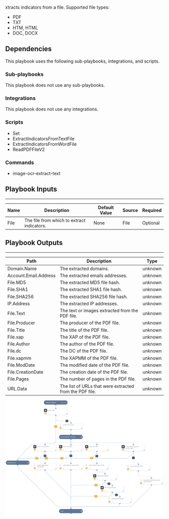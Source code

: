 xtracts indicators from a file.
Supported file types:
- PDF
- TXT
- HTM, HTML
- DOC, DOCX

## Dependencies
This playbook uses the following sub-playbooks, integrations, and scripts.

### Sub-playbooks
This playbook does not use any sub-playbooks.

### Integrations
This playbook does not use any integrations.

### Scripts
* Set
* ExtractIndicatorsFromTextFile
* ExtractIndicatorsFromWordFile
* ReadPDFFileV2

### Commands
* image-ocr-extract-text

## Playbook Inputs
---

| **Name** | **Description** | **Default Value** | **Source** | **Required** |
| --- | --- | --- | --- | --- |
| File | The file from which to extract indicators. | None | File | Optional |

## Playbook Outputs
---

| **Path** | **Description** | **Type** |
| --- | --- | --- |
| Domain.Name | The extracted domains. | unknown |
| Account.Email.Address | The extracted emails addresses. | unknown |
| File.MD5 | The extracted MD5 file hash. | unknown |
| File.SHA1 | The extracted SHA1 file hash. | unknown |
| File.SHA256 | The extracted SHA256 file hash. | unknown |
| IP.Address | The extracted IP addresses. | unknown |
| File.Text | The text or images extracted from the PDF file. | unknown |
| File.Producer | The producer of the PDF file. | unknown |
| File.Title | The title of the PDF file. | unknown |
| File.xap | The XAP of the PDF file. | unknown |
| File.Author | The author of the PDF file. | unknown |
| File.dc | The DC of the PDF file. | unknown |
| File.xapmm | The XAPMM of the PDF file. | unknown |
| File.ModDate | The modified date of the PDF file. | unknown |
| File.CreationDate | The creation date of the PDF file. | unknown |
| File.Pages | The number of pages in the PDF file. | unknown |
| URL.Data | The list of URLs that were extracted from the PDF file. | unknown |

![Extract_Indicators_From_File_Generic_v2](https://github.com/ElazarK/content-docs/blob/master/images/playbooks/Extract_Indicators_From_File_Generic_v2.png)
